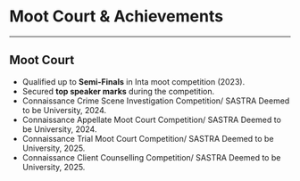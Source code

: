 # Moot Court & Achievements  

---

## Moot Court  
- Qualified up to **Semi-Finals** in Inta moot competition (2023).  
- Secured **top speaker marks** during the competition.
- Connaissance Crime Scene Investigation Competition/ SASTRA Deemed to
be University, 2024.
- Connaissance Appellate Moot Court Competition/ SASTRA Deemed to be
University, 2024.
- Connaissance Trial Moot Court Competition/ SASTRA Deemed to be
University, 2025.
- Connaissance Client Counselling Competition/ SASTRA Deemed to be
University, 2025.

